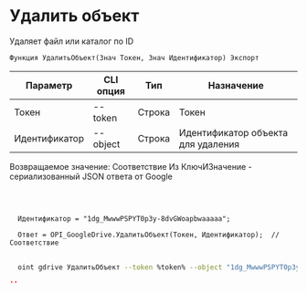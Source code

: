 ﻿---
sidebar_position: 9
---

# Удалить объект
 Удаляет файл или каталог по ID



`Функция УдалитьОбъект(Знач Токен, Знач Идентификатор) Экспорт`

  | Параметр | CLI опция | Тип | Назначение |
  |-|-|-|-|
  | Токен | --token | Строка | Токен |
  | Идентификатор | --object | Строка | Идентификатор объекта для удаления |

  
  Возвращаемое значение:   Соответствие Из КлючИЗначение - сериализованный JSON ответа от Google

<br/>




```bsl title="Пример кода"
  
  Идентификатор = "1dg_MwwwPSPYT0p3y-8dvGWoapbwaaaaa";
  
  Ответ = OPI_GoogleDrive.УдалитьОбъект(Токен, Идентификатор);  //Соответствие
```
	


```sh title="Пример команды CLI"
    
  oint gdrive УдалитьОбъект --token %token% --object "1dg_MwwwPSPYT0p3y-8dvGWoapbwaaaaa"

```

```json title="Результат"
''
```
